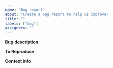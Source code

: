 ```yaml
---
name: "Bug report"
about: "Create a bug report to help us improve"
title: ""
labels: ["bug"]
assignees: ""
---
```


**Bug description**

<!-- A clear and concise description of what the bug is. Describe the expected bahavior
  and how it is currently different. If you are unsure if it is a bug, consider discussing
  it on our Discord server first. -->

**To Reproduce**

<!-- Steps to reproduce the behavior. -->

**Context info**

<!-- Please add relevant information about your system. For example:
- Version of headscale used
- Version of tailscale client
- OS (e.g. Linux, Mac, Cygwin, WSL, etc.) and version
- Kernel version
- The relevant config parameters you used
- Log output
-->
